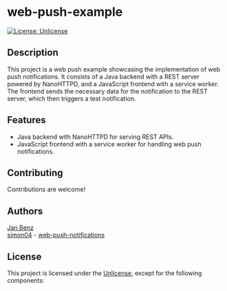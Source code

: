 # web-push-example

[![License: Unlicense](https://img.shields.io/badge/license-Unlicense-blue.svg)](http://unlicense.org/)

## Description

This project is a web push example showcasing the implementation of web push notifications. It consists of a Java backend with a REST server powered by NanoHTTPD, and a JavaScript frontend with a service worker. The frontend sends the necessary data for the notification to the REST server, which then triggers a test notification.

## Features

- Java backend with NanoHTTPD for serving REST APIs.
- JavaScript frontend with a service worker for handling web push notifications.

## Contributing

Contributions are welcome!

## Authors

[Jan Benz](https://github.com/janbnz) <br>
[simon04](https://github.com/simon04) - [web-push-notifications](https://github.com/simon04/web-push-notifications) 

## License

This project is licensed under the [Unlicense](http://unlicense.org/), except for the following components:
